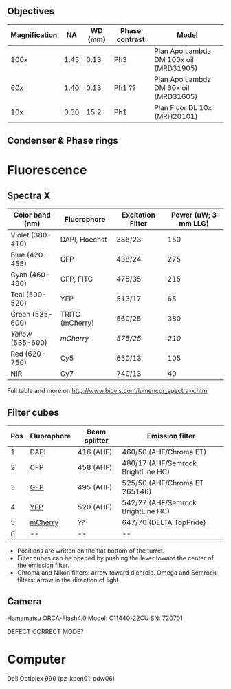 
## Objectives

Magnification | NA    | WD (mm) | Phase contrast | Model
--------------|-------|---------|----------------|------
100x          | 1.45  | 0.13    | Ph3            | Plan Apo Lambda DM 100x oil (MRD31905)
60x           | 1.40  | 0.13    | Ph1 ??         | Plan Apo Lambda DM 60x oil (MRD31605)
10x           | 0.30  | 15.2    | Ph1            | Plan Fluor DL 10x (MRH20101)


## Condenser & Phase rings


# Fluorescence

## Spectra X

Color band (nm)   | Fluorophore	    | Excitation Filter	| Power (uW; 3 mm LLG)
------------------|-----------------|-------------------|---------------------
Violet (380-410)	| DAPI, Hoechst	  | 386/23            | 150	
Blue (420-455)	  | CFP             |	438/24            | 275	
Cyan (460-490)	  | GFP, FITC	      | 475/35            | 215	
Teal (500-520)	  | YFP	            | 513/17            | 65	
Green (535-600)   | TRITC (mCherry) | 560/25	          | 380	
*Yellow* (535-600)| *mCherry*       | *575/25*	        | *210*	
Red (620-750)	    | Cy5	            | 650/13	          | 105	
NIR	            | Cy7	            | 740/13	          | 40

Full table and more on http://www.biovis.com/lumencor_spectra-x.htm

## Filter cubes

Pos | Fluorophore                      | Beam splitter | Emission filter
----|----------------------------------|---------------|----------------
1   | DAPI                             | 416 (AHF)     | 460/50 (AHF/Chroma ET)
2   | CFP                              | 458 (AHF)     | 480/17 (AHF/Semrock BrightLine HC)
3   | [GFP](http://tiny.cc/35qoyx)     | 495 (AHF)     | 525/50 (AHF/Chroma ET 265146)
4   | [YFP](http://tiny.cc/tbroyx)     | 520 (AHF)     | 542/27 (AHF/Semrock BrightLine HC)
5   | [mCherry](http://tiny.cc/kxqoyx) | ??            | 647/70 (DELTA TopPride)
6   | --                               | --            | --

- Positions are written on the flat bottom of the turret.
- Filter cubes can be opened by pushing the lever toward the center of the emission filter.
- Chroma and Nikon filters: arrow toward dichroic.
  Omega and Semrock filters: arrow in the direction of light.

## Camera
Hamamatsu ORCA-Flash4.0
Model: C11440-22CU
SN: 720701

DEFECT CORRECT MODE?

# Computer
Dell Optiplex 990 (pz-kben01-pdw06)
